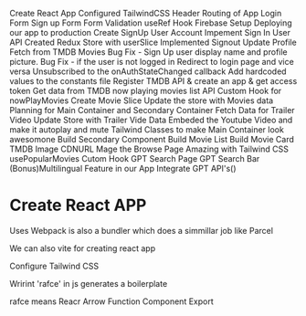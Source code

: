 Create React App
Configured TailwindCSS
Header
Routing of App
Login Form
Sign up Form
Form Validation
useRef Hook
Firebase Setup
Deploying our app to production
Create SignUp User Account
Impement Sign In User API
Created Redux Store with userSlice
Implemented Signout
Update Profile
Fetch from TMDB Movies
Bug Fix - Sign Up user display name and profile picture.
Bug Fix - if the user is not logged in Redirect to login page and vice versa
Unsubscribed to the onAuthStateChanged callback
Add hardcoded values to the constants file
Register TMDB API & create an app & get access token
Get data from TMDB now playing movies list API
Custom Hook for nowPlayMovies
Create Movie Slice
Update the store with Movies data
Planning for Main Container and Secondary Container
Fetch Data for Trailer Video
Update Store with Trailer Vide Data
Embeded the Youtube Video and make it autoplay and mute
Tailwind Classes to make Main Container look awesomone
Build Secondary Component
Build Movie List
Build Movie Card
TMDB Image CDNURL
Mage the Browse Page Amazing with Tailwind CSS
usePopularMovies Cutom Hook
GPT Search Page
GPT Search Bar
(Bonus)Multilingual Feature in our App
Integrate GPT API's()

# Create React APP

Uses Webpack is also a bundler which does a simmillar job like Parcel

We can also vite for creating react app

Configure Tailwind CSS

Wrirint 'rafce' in js generates a boilerplate

rafce means Reacr Arrow Function Component Export

<!-- Episode 15 Remaining Time 02:51:29-->
